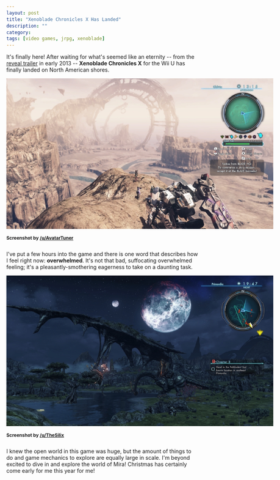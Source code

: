 ```yaml
---
layout: post
title: "Xenoblade Chronicles X Has Landed"
description: ""
category: 
tags: [video games, jrpg, xenoblade]
---
```


It's finally here! After waiting for what's seemed like an eternity -- from the [reveal trailer][1] in early 2013 -- **Xenoblade Chronicles X** for the Wii U has finally landed on North American shores.

<div>
	<img class="rounded-corners" style="max-width: 700px; border: 0px;" src="/assets/images/posts/2015-12-04/oblivia.jpg"/>
	<p class="caption-text" style="font-size: 12px; line-height: 1.5em; margin-bottom: 24px;"><strong>Screenshot by <a href="https://www.reddit.com/r/Xenoblade_Chronicles/comments/3we3hd/this_games_visuals_never_cease_to_amaze_me_if/cxvm63d">/u/AvatarTuner</a></strong></p>
</div>

I've put a few hours into the game and there is one word that describes how I feel right now: **overwhelmed**. It's not that bad, suffocating overwhelmed feeling; it's a pleasantly-smothering eagerness to take on a daunting task.

<div>
	<img class="rounded-corners" style="max-width: 700px; border: 0px;" src="/assets/images/posts/2015-12-04/primordia.jpg"/>
	<p class="caption-text" style="font-size: 12px; line-height: 1.5em; margin-bottom: 24px;"><strong>Screenshot by <a href="https://www.reddit.com/r/Xenoblade_Chronicles/comments/3we3hd/this_games_visuals_never_cease_to_amaze_me_if/cxvj594">/u/TheSilix</a></strong></p>
</div>

I knew the open world in this game was huge, but the amount of things to do and game mechanics to explore are equally large in scale. I'm beyond excited to dive in and explore the world of Mira! Christmas has certainly come early for me this year for me!

[1]: https://www.youtube.com/watch?v=6GxUMMGyZcM
